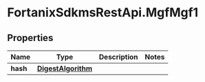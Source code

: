 # FortanixSdkmsRestApi.MgfMgf1

## Properties
Name | Type | Description | Notes
------------ | ------------- | ------------- | -------------
**hash** | [**DigestAlgorithm**](DigestAlgorithm.md) |  | 


